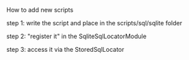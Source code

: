 How to add new scripts

step 1:
write the script and place in the scripts/sql/sqlite folder

step 2:
"register it" in the SqliteSqlLocatorModule

step 3:
access it via the StoredSqlLocator
